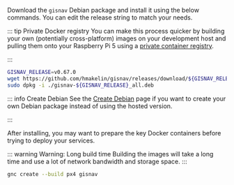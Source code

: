 Download the `gisnav` Debian package and install it using the below commands. You can edit the release string to match your needs.

::: tip Private Docker registry
You can make this process quicker by building your own (potentially cross-platform) images on your development host and pulling them onto your Raspberry Pi 5 using a [private container registry](/deploy-with-docker-compose#private-registry).

:::

```bash
GISNAV_RELEASE=v0.67.0
wget https://github.com/hmakelin/gisnav/releases/download/${GISNAV_RELEASE}/gisnav-${GISNAV_RELEASE}_all.deb -O gisnav-${GISNAV_RELEASE}_all.deb
sudo dpkg -i ./gisnav-${GISNAV_RELEASE}_all.deb
```

::: info Create Debian
See the [Create Debian](/create-debian) page if you want to create your own Debian package instead of using the hosted version.

:::

After installing, you may want to prepare the key Docker containers before trying to deploy your services.

::: warning Warning: Long build time
Building the images will take a long time and use a lot of network bandwidth and storage space.
:::

```bash
gnc create --build px4 gisnav
```
